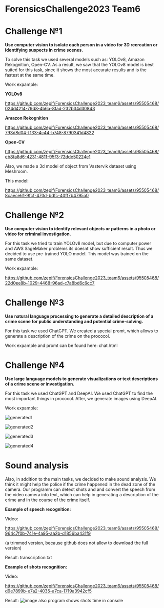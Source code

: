 # ForensicsChallenge2023 Team6

# Challenge №1
**Use computer vision to isolate each person in a video for 3D recreation or identifying
suspects in crime scenes.**

To solve this task we used several models such as: YOLOv8, Amazon Rekognition, Open-CV. As a result, we saw that the YOLOv8 model is best suited for this task, since it shows the most accurate results and is the fastest at the same time.

Work expample:

**YOLOv8**

https://github.com/zepif/ForensicsChallenge2023_team6/assets/95505468/024d4214-79d8-4b6a-8fad-232b34d30843

**Amazon Rekognition**

https://github.com/zepif/ForensicsChallenge2023_team6/assets/95505468/793d8d04-f133-4c44-b748-8790341d4822

**Open-CV**

https://github.com/zepif/ForensicsChallenge2023_team6/assets/95505468/eb8fa8d6-4231-4811-95f3-72dde50224e1


Also, we made a 3d model of object from Vastervik dataset using Meshroom.

This model:



https://github.com/zepif/ForensicsChallenge2023_team6/assets/95505468/8caece61-9fcf-470d-bdfc-40ff7b4795a0




# Challenge №2
**Use computer vision to identify relevant objects or patterns in a photo or video for
criminal investigation.**

For this task we tried to train YOLOv8 model, but due to computer power and AWS SageMaker problems its doesnt show sufficient result. Thus we decided to use pre-trained YOLO model. This model was trained on the same dataset.

Work expample:

https://github.com/zepif/ForensicsChallenge2023_team6/assets/95505468/22d0ee8b-1029-4468-96ad-c7a8bd6c6cc7

# Challenge №3
**Use natural language processing to generate a detailed description of a crime scene
for public understanding and potential crime-solving.**

For this task we used ChatGPT. We created a special promt, which allows to generate a description of the crime on the prococol.

Work expample and promt can be found here: chat.html

# Challenge №4
**Use large language models to generate visualizations or text descriptions of a crime
scene or investigation.**

For this task we used ChatGPT and DeepAI. We used ChatGPT to find the most important things in prococol. After, we generate images using DeepAI.

Work expample: 

![generated1](https://github.com/zepif/ForensicsChallenge2023_team6/assets/95505468/59eb2afc-20be-4c99-9d04-30a0abafa9ea)

![generated2](https://github.com/zepif/ForensicsChallenge2023_team6/assets/95505468/473db290-87b4-4163-aad1-cc0b09da28c3)

![generated3](https://github.com/zepif/ForensicsChallenge2023_team6/assets/95505468/58cb9890-3cdc-4641-9383-5c5d1c0beb24)

![generated4](https://github.com/zepif/ForensicsChallenge2023_team6/assets/95505468/8894cea7-479e-4113-a964-0ebaeea8a02c)


# Sound analysis

Also, in addition to the main tasks, we decided to make sound analysis. We think it might help the police if the crime happened in the dead zone of the camera. Our programm can detect shots and and convert the speech from the video camera into text, which can help in generating a description of the crime and in the course of the crime itself.

**Example of speech recognition:**

Video:

https://github.com/zepif/ForensicsChallenge2023_team6/assets/95505468/964c7f0b-741e-4a95-aa2b-d1856ba431f9

(a trimmed version, because github does not allow to download the full version)

Result: transcription.txt

**Example of shots recognition:**

Video:

https://github.com/zepif/ForensicsChallenge2023_team6/assets/95505468/d9e7899b-e7a2-4035-a7ca-1719a3942cf5

Result:
![image](https://github.com/zepif/ForensicsChallenge2023_team6/assets/95505468/38a5fc5d-494c-40af-81b3-3b1c6ac412a1)
also program shows shots time in console

